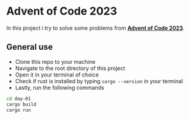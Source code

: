 # Advent of Code 2023

In this project i try to solve some problems from **[Advent of Code 2023](https://adventofcode.com/2023)**.

## General use
- Clone this repo to your machine<br>
- Navigate to the root directory of this project
- Open it in your terminal of choice
- Check if rust is installed by typing `cargo --version` in your terminal
- Lastly, run the following commands
```bash
cd day-01
cargo build
cargo run
```